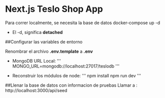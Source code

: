 # Next.js Teslo Shop App

Para correr localmente, se necesita la base de datos
docker-compose up -d

- El -d, significa **detached**

##Configurar las variables de entorno

Renombrar el archivo **.env.template** a **.env**

- MongoDB URL Local:
  '''
  MONGO_URL=mongodb://localhost:27017/teslodb
  '''

- Reconstruir los módulos de node:
  '''
  npm install
  npm run dev
  '''

##Llenar la base de datos con informacion de pruebas
Llamar a :
http://localhost:3000/api/seed
